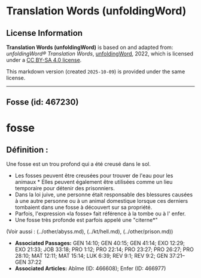 # Translation Words (unfoldingWord)

## License Information

**Translation Words (unfoldingWord)** is based on and adapted from: _unfoldingWord® Translation Words_, [unfoldingWord](https://unfoldingword.org/utw), 2022, which is licensed under a [CC BY-SA 4.0 license](https://creativecommons.org/licenses/by-sa/4.0/legalcode.en).

This markdown version (created `2025-10-09`) is provided under the same license.



--------------------------------

## Fosse (id: 467230)

fosse
=====

Définition :
------------

Une fosse est un trou profond qui a été creusé dans le sol.

* Les fosses peuvent être creusées pour trouver de l'eau pour les animaux \* Elles peuvent également être utilisées comme un lieu temporaire pour détenir des prisonniers.
* Dans la loi juive, une personne était responsable des blessures causées à une autre personne ou à un animal domestique lorsque ces derniers tombaient dans une fosse à découvert sur sa propriété.
* Parfois, l'expression «la fosse» fait référence à la tombe ou à l' enfer.
* Une fosse très profonde est parfois appelé une "citerne\*"

(Voir aussi : (../other/abyss.md), (../kt/hell.md), (../other/prison.md))

* **Associated Passages:** GEN 14:10; GEN 40:15; GEN 41:14; EXO 12:29; EXO 21:33; JOB 33:18; PRO 1:12; PRO 22:14; PRO 23:27; PRO 26:27; PRO 28:10; MAT 12:11; MAT 15:14; LUK 6:39; REV 9:1; REV 9:2; GEN 37:21–GEN 37:22
* **Associated Articles:** Abîme (ID: 466608); Enfer (ID: 466977)


